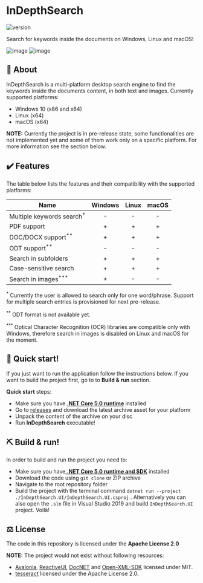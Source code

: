 # InDepthSearch
![version](https://img.shields.io/badge/version-0.2.0-blue)

Search for keywords inside the documents on Windows, Linux and macOS!

![image](https://user-images.githubusercontent.com/55437425/118365572-9806af80-b59d-11eb-92c0-655f7824742c.png)
![image](https://user-images.githubusercontent.com/55437425/118365601-b8366e80-b59d-11eb-9932-c2ceacc82a21.png)


## 📖 About
InDepthSearch is a multi-platform desktop search engine to find the keywords inside the documents content, in both text and images. Currently supported platforms:
 - Windows 10 (x86 and x64)
 - Linux (x64)
 - macOS (x64)

**NOTE:** Currently the project is in pre-release state, some functionalities are not implemented yet and some of them work only on a specific platform. For more information see the section below.

## ✔️ Features
The table below lists the features and their compatibility with the supported platforms:

| Name  | Windows | Linux  | macOS |
| ------------- |:---------------:|:---------------:|:---------------:|
| Multiple keywords search<sup>*</sup> | - | -  | - |
| PDF support | + | + | + |
| DOC/DOCX support<sup>**</sup> | + | + | + |
| ODT support<sup>**</sup> | - | - | - |
| Search in subfolders | + | + | + |
| Case-sensitive search | + | + | + |
| Search in images<sup>***</sup> | + | - | - |

<sup>*</sup>  Currently the user is allowed to search only for one word/phrase. Support for multiple search entries is provisioned for next pre-release.

<sup>**</sup>  ODT format is not available yet.

<sup>***</sup>  Optical Character Recognition (OCR) libraries are compatible only with Windows, therefore search in images is disabled on Linux and macOS for the moment.

## 🚀 Quick start!
If you just want to run the application follow the instructions below. If you want to build the project first, go to to **Build & run** section.

**Quick start** steps:
 - Make sure you have [**.NET Core 5.0 runtime**](https://dotnet.microsoft.com/download/dotnet/5.0/runtime "**.NET Core 5.0 runtime**") installed
 - Go to [releases](https://github.com/radoslawik/InDepthSearch/releases "releases") and download the latest archive asset for your platform
 - Unpack the content of the archive on your disc
 - Run **InDepthSearch** executable!

## ⛏️ Build & run!
In order to build and run the project you need to:
- Make sure you have[ **.NET Core 5.0 runtime and SDK**](https://dotnet.microsoft.com/download " **.NET Core 5.0 runtime and SDK**") installed
- Download the code using `git clone` or ZIP archive
- Navigate to the root repository folder
- Build the project with the terminal command
`dotnet run --project ./InDepthSearch.UI/InDepthSearch.UI.csproj` .
Alternatively you can also open the `.sln` file in Visual Studio 2019 and build `InDepthSearch.UI` project. Voilà!

## ⚖️ License
The code in this repository is licensed under the **Apache License 2.0**

**NOTE:** The project would not exist without following resources:

 - [Avalonia](https://github.com/AvaloniaUI/Avalonia), [ReactiveUI](https://github.com/reactiveui/ReactiveUI), [DocNET](https://github.com/GowenGit/docnet) and [Open-XML-SDK](https://github.com/OfficeDev/Open-XML-SDK) licensed under MIT.
 - [tesseract](https://github.com/charlesw/tesseract) licensed under the Apache License 2.0.


